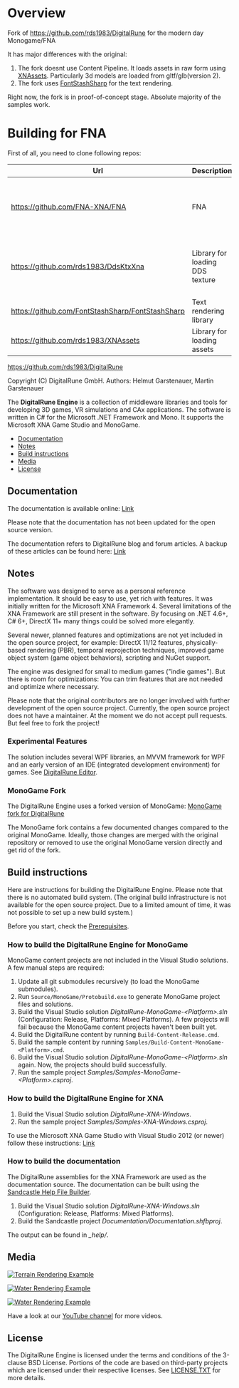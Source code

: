 # Overview
Fork of https://github.com/rds1983/DigitalRune for the modern day Monogame/FNA

It has major differences with the original:
1. The fork doesnt use Content Pipeline. It loads assets in raw form using [XNAssets](https://github.com/rds1983/XNAssets). Particularly 3d models are loaded from gltf/glb(version 2).
2. The fork uses [FontStashSharp](https://github.com/FontStashSharp/FontStashSharp) for the text rendering.

Right now, the fork is in proof-of-concept stage. Absolute majority of the samples work.

# Building for FNA
First of all, you need to clone following repos:

Url|Description|Additional
---|-----------|----------
https://github.com/FNA-XNA/FNA|FNA|Clone submodules too(`git submodule update --init --recursive`)
https://github.com/rds1983/DdsKtxXna|Library for loading DDS texture|Clone submodules too(`git submodule update --init --recursive`)
https://github.com/FontStashSharp/FontStashSharp|Text rendering library|
https://github.com/rds1983/XNAssets|Library for loading assets|
https://github.com/rds1983/DigitalRune

Copyright (C) DigitalRune GmbH. 
Authors: Helmut Garstenauer, Martin Garstenauer

The **DigitalRune Engine** is a collection of middleware libraries and tools for developing 3D games,
VR simulations and CAx applications. The software is written in C# for the Microsoft .NET Framework
and Mono. It supports the Microsoft XNA Game Studio and MonoGame.

- [Documentation](#documentation)
- [Notes](#notes)
- [Build instructions](#build-instructions)
- [Media](#media)
- [License](#license)


## Documentation

The documentation is available online: [Link](http://digitalrune.github.io/DigitalRune-Documentation/)

Please note that the documentation has not been updated for the open source version.

The documentation refers to DigitalRune blog and forum articles. A backup of these articles can be found here: [Link](https://onedrive.live.com/redir?resid=8359C88376649D7A!269&authkey=!AGaB_VAw2gabQgU&ithint=onenote%2c)

## Notes

The software was designed to serve as a personal reference implementation. It should be easy to use,
yet rich with features. It was initially written for the Microsoft XNA Framework 4. Several
limitations of the XNA Framework are still present in the software. By focusing on .NET 4.6+, C# 6+,
DirectX 11+ many things could be solved more elegantly.

Several newer, planned features and optimizations are not yet included in the open source project,
for example:
DirectX 11/12 features, physically-based rendering (PBR), temporal reprojection techniques, 
improved game object system (game object behaviors), scripting and NuGet support.

The engine was designed for small to medium games ("indie games").
But there is room for optimizations: You can trim features that are not needed and
optimize where necessary. 

Please note that the original contributors are no longer involved with further development of the
open source project. Currently, the open source project does not have a maintainer. At the moment
we do not accept pull requests. But feel free to fork the project!


### Experimental Features

The solution includes several WPF libraries, an MVVM framework for WPF and an early version of an
IDE (integrated development environment) for games. 
See [DigitalRune Editor](https://github.com/DigitalRune/DigitalRune/wiki/DigitalRune-Editor).


### MonoGame Fork

The DigitalRune Engine uses a forked version of MonoGame: [MonoGame fork for DigitalRune](https://github.com/DigitalRune/MonoGame)

The MonoGame fork contains a few documented changes compared to the original MonoGame. Ideally, 
those changes are merged with the original repository or removed to use the original
MonoGame version directly and get rid of the fork.


## Build instructions

Here are instructions for building the DigitalRune Engine. Please note that there is no automated
build system. (The original build infrastructure is not available for the open source project. Due
to a limited amount of time, it was not possible to set up a new build system.)

Before you start, check the [Prerequisites](http://digitalrune.github.io/DigitalRune-Documentation/html/46419cff-2a6e-4d81-84e4-051800b9727b.htm#Prerequisites).


### How to build the DigitalRune Engine for MonoGame

MonoGame content projects are not included in the Visual Studio solutions. A few manual steps are
required:

1. Update all git submodules recursively (to load the MonoGame submodules).
1. Run `Source/MonoGame/Protobuild.exe` to generate MonoGame project files and solutions.
1. Build the Visual Studio solution *DigitalRune-MonoGame-\<Platform\>.sln* (Configuration: Release, Platforms: Mixed Platforms).
A few projects will fail because the MonoGame content projects haven't been built yet.
1. Build the DigitalRune content by running `Build-Content-Release.cmd`.
1. Build the sample content by running `Samples/Build-Content-MonoGame-<Platform>.cmd`.
1. Build the Visual Studio solution *DigitalRune-MonoGame-\<Platform\>.sln* again.
Now, the projects should build successfully.
1. Run the sample project *Samples/Samples-MonoGame-\<Platform\>.csproj*.


### How to build the DigitalRune Engine for XNA

1. Build the Visual Studio solution *DigitalRune-XNA-Windows*.
1. Run the sample project *Samples/Samples-XNA-Windows.csproj*.

To use the Microsoft XNA Game Studio with Visual Studio 2012 (or newer) follow these instructions:
[Link](http://digitalrune.github.io/DigitalRune-Documentation/html/06ec096e-b312-4052-b0ac-056d89efb5e1.htm)



### How to build the documentation

The DigitalRune assemblies for the XNA Framework are used as the documentation source.
The documentation can be built using the [Sandcastle Help File Builder](https://github.com/EWSoftware/SHFB).

1. Build the Visual Studio solution *DigitalRune-XNA-Windows.sln* (Configuration: Release, Platforms: Mixed Platforms).
1. Build the Sandcastle project *Documentation/Documentation.shfbproj*.

The output can be found in *\_help/*.



## Media

[![Terrain Rendering Example](https://img.youtube.com/vi/hHO6UjbJlP8/0.jpg)](https://www.youtube.com/watch?v=hHO6UjbJlP8)

[![Water Rendering Example](https://img.youtube.com/vi/lUdBm81y1Ik/0.jpg)](https://www.youtube.com/watch?v=lUdBm81y1Ik)

[![Water Rendering Example](https://img.youtube.com/vi/7VgatinyuzE/0.jpg)](https://www.youtube.com/watch?v=7VgatinyuzE)

Have a look at our [YouTube channel](https://www.youtube.com/user/DigitalRuneSoftware/videos) for
more videos.


## License

The DigitalRune Engine is licensed under the terms and conditions of the 3-clause BSD License.
Portions of the code are based on third-party projects which are licensed under their respective
licenses. See [LICENSE.TXT](LICENSE.TXT) for more details.
